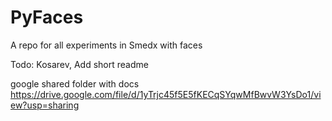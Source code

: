 # PyFaces
A repo for all experiments in Smedx with faces

Todo: Kosarev, Add short readme

google shared folder with docs https://drive.google.com/file/d/1yTrjc45f5E5fKECqSYqwMfBwvW3YsDo1/view?usp=sharing
